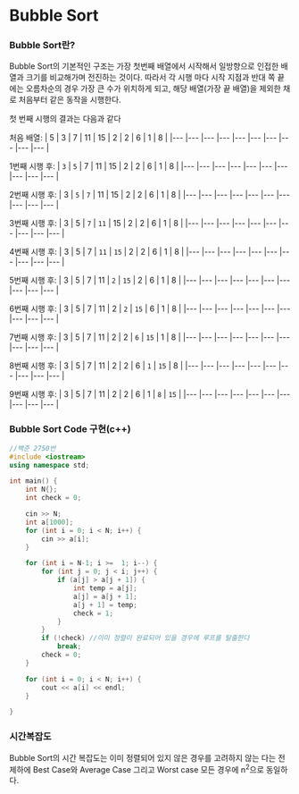# Bubble Sort

### Bubble Sort란?

Bubble Sort의 기본적인 구조는 가장 첫번째 배열에서 시작해서 일방향으로 인접한 배열과 크기를 비교해가며 전진하는 것이다. 따라서 각 시행 마다 시작 지점과 반대 쪽 끝에는 오름차순의 경우 가장 큰 수가 위치하게 되고, 해당 배열(가장 끝 배열)을 제외한 채로 처음부터 같은 동작을 시행한다.

첫 번째 시행의 결과는 다음과 같다

처음 배열: 
| 5 | 3 | 7 | 11 | 15 | 2 | 2 | 6 | 1 | 8 |
|--- |--- |--- |--- |--- |--- |--- |--- |--- |--- |

1번째 시행 후:
| `3` | `5` | 7 | 11 | 15 | 2 | 2 | 6 | 1 | 8 |
|--- |--- |--- |--- |--- |--- |--- |--- |--- |--- |

2번째 시행 후:
| 3 | `5` | `7` | 11 | 15 | 2 | 2 | 6 | 1 | 8 |
|--- |--- |--- |--- |--- |--- |--- |--- |--- |--- |

3번째 시행 후:
| 3 | 5 | `7` | `11` | 15 | 2 | 2 | 6 | 1 | 8 |
|--- |--- |--- |--- |--- |--- |--- |--- |--- |--- |

4번째 시행 후:
| 3 | 5 | 7 | `11` | `15` | 2 | 2 | 6 | 1 | 8 |
|--- |--- |--- |--- |--- |--- |--- |--- |--- |--- |

5번째 시행 후:
| 3 | 5 | 7 | 11 | `2` | `15` | 2 | 6 | 1 | 8 |
|--- |--- |--- |--- |--- |--- |--- |--- |--- |--- |

6번째 시행 후:
| 3 | 5 | 7 | 11 | 2 | `2` | `15` | 6 | 1 | 8 |
|--- |--- |--- |--- |--- |--- |--- |--- |--- |--- |

7번째 시행 후:
| 3 | 5 | 7 | 11 | 2 | 2 | `6` | `15` | 1 | 8 |
|--- |--- |--- |--- |--- |--- |--- |--- |--- |--- |

8번째 시행 후:
| 3 | 5 | 7 | 11 | 2 | 2 | 6 | `1` | `15` | 8 |
|--- |--- |--- |--- |--- |--- |--- |--- |--- |--- |

9번째 시행 후:
| 3 | 5 | 7 | 11 | 2 | 2 | 6 | 1 | `8` | `15` |
|--- |--- |--- |--- |--- |--- |--- |--- |--- |--- |


### Bubble Sort Code 구현(c++)

``` cpp
//백준 2750번
#include <iostream> 
using namespace std;

int main() {
	int N{};
	int check = 0;

	cin >> N;
	int a[1000];
	for (int i = 0; i < N; i++) {
		cin >> a[i];
	}

	for (int i = N-1; i >=  1; i--) {
		for (int j = 0; j < i; j++) {
			if (a[j] > a[j + 1]) {
				int temp = a[j];
				a[j] = a[j + 1];
				a[j + 1] = temp;
				check = 1;
			}
		}
		if (!check) //이미 정렬이 완료되어 있을 경우에 루프를 탈출한다
			break;
		check = 0;
	}

	for (int i = 0; i < N; i++) {
		cout << a[i] << endl;
	}

}
```

### 시간복잡도

Bubble Sort의 시간 복잡도는 이미 정렬되어 있지 않은 경우를 고려하지 않는 다는 전제하에 Best Case와 Average Case 그리고 Worst case 모든 경우에 n<sup>2</sup>으로 동일하다.

